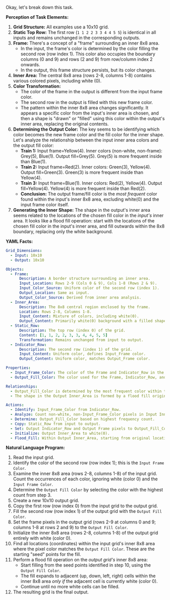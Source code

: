 Okay, let's break down this task.

**Perception of Task Elements:**

1.  **Grid Structure:** All examples use a 10x10 grid.
2.  **Static Top Row:** The first row (`1 1 2 2 3 3 4 4 5 5`) is identical in all inputs and remains unchanged in the corresponding outputs.
3.  **Frame:** There's a concept of a "frame" surrounding an inner 8x8 area.
    *   In the input, the frame's color is determined by the color filling the second row (row index 1). This color also occupies the boundary columns (0 and 9) and rows (2 and 9) from row/column index 2 onwards.
    *   In the output, this frame structure persists, but its color changes.
4.  **Inner Area:** The central 8x8 area (rows 2-8, columns 1-8) contains various colored pixels, including white (0).
5.  **Color Transformation:**
    *   The color of the frame in the output is different from the input frame color.
    *   The second row in the output is filled with this new frame color.
    *   The pattern within the inner 8x8 area changes significantly. It appears a specific color from the input's inner area is chosen, and then a shape is "drawn" or "filled" using this color within the output's inner area, replacing the original contents.
6.  **Determining the Output Color:** The key seems to be identifying which color becomes the new frame color and the fill color for the inner shape. Let's analyze the relationship between the input inner area colors and the output fill color:
    *   **Train 1:** Input frame=Yellow(4). Inner colors (non-white, non-frame): Grey(5), Blue(1). Output fill=Grey(5). Grey(5) is more frequent inside than Blue(1).
    *   **Train 2:** Input frame=Red(2). Inner colors: Green(3), Yellow(4). Output fill=Green(3). Green(3) is more frequent inside than Yellow(4).
    *   **Train 3:** Input frame=Blue(1). Inner colors: Red(2), Yellow(4). Output fill=Yellow(4). Yellow(4) is more frequent inside than Red(2).
    *   **Conclusion:** The output frame/fill color is the *most frequent* color found within the input's inner 8x8 area, excluding white(0) and the input frame color itself.
7.  **Generating the Inner Shape:** The shape in the output's inner area seems related to the locations of the chosen fill color in the *input's* inner area. It looks like a flood fill operation: start with the locations of the chosen fill color in the input's inner area, and fill outwards within the 8x8 boundary, replacing only the white background.

**YAML Facts:**


```yaml
Grid_Dimensions:
  - Input: 10x10
  - Output: 10x10

Objects:
  - Frame:
      Description: A border structure surrounding an inner area.
      Input_Location: Rows 2-9 (Cols 0 & 9), Cols 1-8 (Rows 2 & 9).
      Input_Color_Source: Uniform color of the second row (index 1).
      Output_Location: Same as input.
      Output_Color_Source: Derived from inner area analysis.
  - Inner_Area:
      Description: The 8x8 central region enclosed by the frame.
      Location: Rows 2-8, Columns 1-8.
      Input_Content: Mixture of colors, including white(0).
      Output_Content: Primarily white(0) background with a filled shape.
  - Static_Row:
      Description: The top row (index 0) of the grid.
      Content: [1, 1, 2, 2, 3, 3, 4, 4, 5, 5]
      Transformation: Remains unchanged from input to output.
  - Indicator_Row:
      Description: The second row (index 1) of the grid.
      Input_Content: Uniform color, defines Input_Frame color.
      Output_Content: Uniform color, matches Output_Frame color.

Properties:
  - Input_Frame_Color: The color of the Frame and Indicator_Row in the input.
  - Output_Fill_Color: The color used for the Frame, Indicator_Row, and inner shape in the output. Derived property.

Relationships:
  - Output_Fill_Color is determined by the most frequent color within the Input Inner_Area, excluding white(0) and the Input_Frame_Color.
  - The shape in the Output Inner_Area is formed by a flood fill originating from the locations where Output_Fill_Color appeared in the Input Inner_Area.

Actions:
  - Identify: Input_Frame_Color from Indicator_Row.
  - Analyze: Count non-white, non-Input_Frame_Color pixels in Input Inner_Area.
  - Determine: Output_Fill_Color based on highest frequency count.
  - Copy: Static_Row from input to output.
  - Set: Output Indicator_Row and Output Frame pixels to Output_Fill_Color.
  - Initialize: Output Inner_Area to white(0).
  - Flood_Fill: Within Output Inner_Area, starting from original locations of Output_Fill_Color in Input Inner_Area, fill adjacent white(0) pixels with Output_Fill_Color (4-way adjacency).

```


**Natural Language Program:**

1.  Read the input grid.
2.  Identify the color of the second row (row index 1); this is the `Input Frame Color`.
3.  Examine the inner 8x8 area (rows 2-8, columns 1-8) of the input grid. Count the occurrences of each color, ignoring white (color 0) and the `Input Frame Color`.
4.  Determine the `Output Fill Color` by selecting the color with the highest count from step 3.
5.  Create a new 10x10 output grid.
6.  Copy the first row (row index 0) from the input grid to the output grid.
7.  Fill the second row (row index 1) of the output grid with the `Output Fill Color`.
8.  Set the frame pixels in the output grid (rows 2-9 at columns 0 and 9; columns 1-8 at rows 2 and 9) to the `Output Fill Color`.
9.  Initialize the inner 8x8 area (rows 2-8, columns 1-8) of the output grid entirely with white (color 0).
10. Find all locations (coordinates) within the input grid's inner 8x8 area where the pixel color matches the `Output Fill Color`. These are the starting "seed" points for the fill.
11. Perform a flood fill operation on the *output grid's* inner 8x8 area:
    *   Start filling from the seed points identified in step 10, using the `Output Fill Color`.
    *   The fill expands to adjacent (up, down, left, right) cells within the inner 8x8 area *only if* the adjacent cell is currently white (color 0).
    *   Continue until no more white cells can be filled.
12. The resulting grid is the final output.